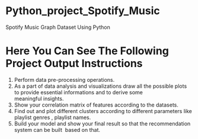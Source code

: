 # Python_project_Spotify_Music
Spotify Music Graph Dataset Using Python 

# Here You Can See The Following Project Output Instructions
1. Perform data pre-processing operations.
2. As a part of data analysis and visualizations draw all the possible plots to provide essential informations and to derive some meaningful insights.
3. Show your correlation matrix of features according to the datasets.
4. Find out and plot different clusters according to different parameters like playlist genres , playlist names.
5. Build your model and show your final result so that the recommendation system can be built  based on that.
